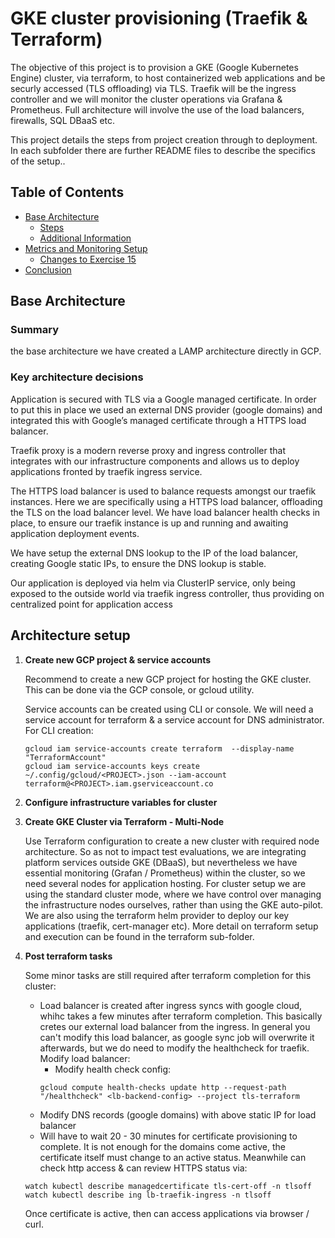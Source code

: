 # GKE cluster provisioning (Traefik & Terraform)

The objective of this project is to provision a GKE (Google Kubernetes Engine) cluster, via terraform, to host containerized web applications and be securly accessed (TLS offloading) via TLS.
Traefik will be the ingress controller and we will monitor the cluster operations via Grafana & Prometheus.
Full architecture will involve the use of the load balancers, firewalls, SQL DBaaS etc. 

This project details the steps from project creation through to deployment. In each subfolder there are further README files to describe the specifics of the setup..

## Table of Contents

- [Base Architecture](#base-architecture)
  - [Steps](#steps)
  - [Additional Information](#additional-information)
- [Metrics and Monitoring Setup](#metrics-and-monitoring-setup)
  - [Changes to Exercise 15](#changes-to-exercise-15)
- [Conclusion](#conclusion)

## Base Architecture

### Summary

the base architecture we have created a LAMP architecture directly in GCP.

### Key architecture decisions

Application is secured with TLS via a Google managed certificate. In order to put this in place we used an external DNS provider (google domains) and integrated this with Google’s managed certificate through a HTTPS load balancer.

Traefik proxy is a modern reverse proxy and ingress controller that integrates with our infrastructure components and allows us to deploy applications fronted by traefik ingress service.

The HTTPS load balancer is used to balance requests amongst our traefik instances. Here we are specifically using a HTTPS load balancer, offloading the TLS on the load balancer level. We have load balancer health checks in place, to ensure our traefik instance is up and running and awaiting application deployment events.

We have setup the external DNS lookup to the IP of the load balancer, creating Google static IPs, to ensure the DNS lookup is stable.

Our application is deployed via helm via ClusterIP service, only being exposed to the outside world via traefik ingress controller, thus providing on centralized point for application access

## Architecture setup

1. **Create new GCP project & service accounts**

   Recommend to create a new GCP project for hosting the GKE cluster. This can be done via the GCP console, or gcloud utility.

   Service accounts can be created using CLI or console. We will need a service account for terraform & a service account for DNS administrator. For CLI creation:

   ```
   gcloud iam service-accounts create terraform  --display-name "TerraformAccount"
   gcloud iam service-accounts keys create ~/.config/gcloud/<PROJECT>.json --iam-account terraform@<PROJECT>.iam.gserviceaccount.co
   ```


2. **Configure infrastructure variables for cluster**



3. **Create GKE Cluster via Terraform - Multi-Node**

   Use Terraform configuration to create a new cluster with required node architecture. So as not to impact test evaluations, we are integrating platform services outside GKE (DBaaS), but nevertheless we have essential monitoring (Grafan / Prometheus) within the cluster, so we need several nodes for application hosting. 
   For cluster setup we are using the standard cluster mode, where we have control over managing the infrastructure nodes ourselves, rather than using the GKE auto-pilot.
   We are also using the terraform helm provider to deploy our key applications (traefik, cert-manager etc).
   More detail on terraform setup and execution can be found in the terraform sub-folder.

4. **Post terraform tasks**

   Some minor tasks are still required after terraform completion for this cluster:
   - Load balancer is created after ingress syncs with google cloud, whihc takes a few minutes after terraform completion. This basically cretes our external load balancer from the ingress. In general you can't modify this load balancer, as google sync job will overwrite it afterwards, but we do need to modify the healthcheck for traefik. 
   Modify load balancer:
      - Modify health check config:
      ```
      gcloud compute health-checks update http --request-path "/healthcheck" <lb-backend-config> --project tls-terraform
      ```
   - Modify DNS records (google domains) with above static IP for load balancer
   - Will have to wait 20 - 30 minutes for certificate provisioning to complete. It is not enough for the domains come active, the certificate itself must change to an active status. Meanwhile can check http access & can review HTTPS status via:
   ```
   watch kubectl describe managedcertificate tls-cert-off -n tlsoff
   watch kubectl describe ing lb-traefik-ingress -n tlsoff
   ```

   Once certificate is active, then can access applications via browser / curl.
